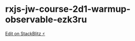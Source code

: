 # rxjs-jw-course-2d1-warmup-observable-ezk3ru

[Edit on StackBlitz ⚡️](https://stackblitz.com/edit/rxjs-jw-course-2d1-warmup-observable-ezk3ru)